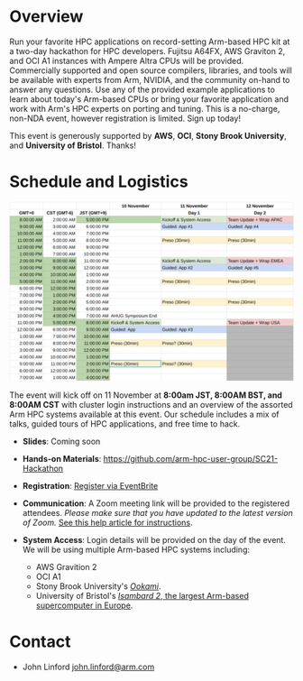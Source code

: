 # Overview

Run your favorite HPC applications on record-setting Arm-based HPC kit at a two-day hackathon for HPC developers.  Fujitsu A64FX, AWS Graviton 2, and OCI A1 instances with Ampere Altra CPUs will be provided.  Commercially supported and open source compilers, libraries, and tools will be available with experts from Arm, NVIDIA, and the community on-hand to answer any questions.  Use any of the provided example applications to learn about today's Arm-based CPUs or bring your favorite application and work with Arm's HPC experts on porting and tuning.  This is a no-charge, non-NDA event, however registration is limited.  Sign up today! 

This event is generously supported by **AWS**, **OCI**, **Stony Brook University**, and **University of Bristol**.  Thanks!

# Schedule and Logistics

![Schedule](schedule.png)

The event will kick off on 11 November at **8:00am JST, 8:00AM BST, and 8:00AM CST** with cluster login 
instructions and an overview of the assorted Arm HPC systems available at this event.
Our schedule includes a mix of talks, guided tours of HPC applications, and free time to hack.

 * **Slides**: Coming soon
          
 * **Hands-on Materials**: https://github.com/arm-hpc-user-group/SC21-Hackathon

 * **Registration**: [Register via EventBrite](https://www.eventbrite.com/e/arm-hpc-users-group-sc21-hackathon-registration-189172338557)

 * **Communication**: A Zoom meeting link will be provided to the registered attendees. *Please make sure that you have updated to the latest version of Zoom.*  [See this help article for instructions](https://support.zoom.us/hc/en-us/articles/201362233-Upgrade-update-to-the-latest-version).

 * **System Access**: Login details will be provided on the day of the event. We will be using multiple Arm-based HPC systems including:
   * AWS Gravition 2
   * OCI A1
   * Stony Brook University's [_Ookami_](https://www.stonybrook.edu/commcms/ookami/).
   * University of Bristol's [_Isambard 2_, the largest Arm-based supercomputer in Europe](https://insidehpc.com/2020/02/isambard-2-at-uk-met-office-to-be-largest-arm-supercomputer-in-europe/).

# Contact

 * John Linford <john.linford@arm.com>
